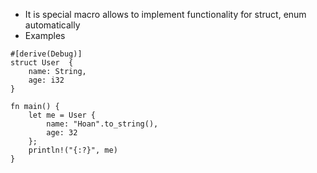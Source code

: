 * It is special macro allows to implement functionality for struct, enum automatically
* Examples
```
#[derive(Debug)]
struct User  {
    name: String,
    age: i32
}

fn main() {
    let me = User {
        name: "Hoan".to_string(),
        age: 32
    };
    println!("{:?}", me)
}
```